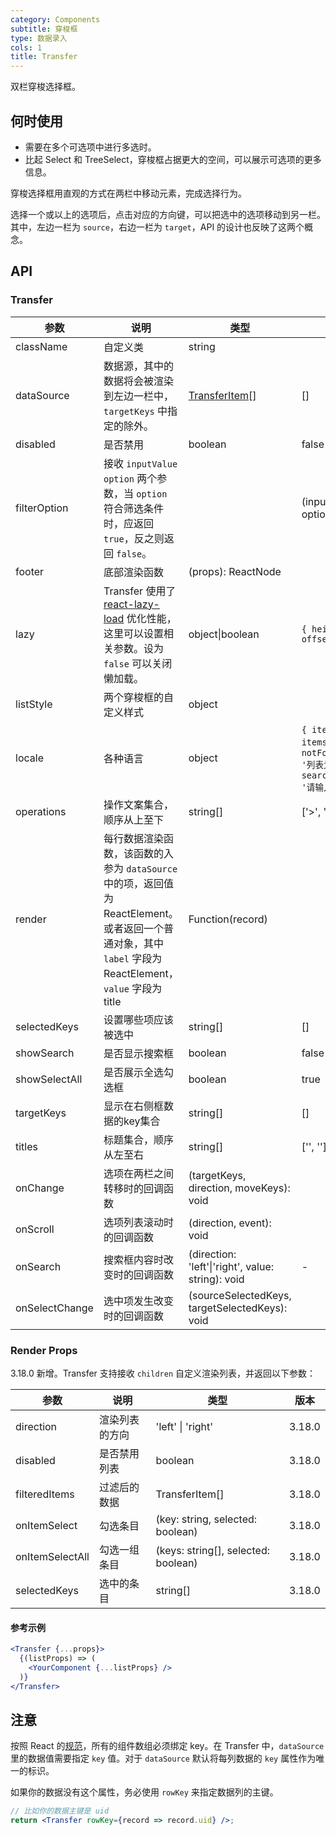 ```yaml
---
category: Components
subtitle: 穿梭框
type: 数据录入
cols: 1
title: Transfer
---
```


双栏穿梭选择框。

## 何时使用

- 需要在多个可选项中进行多选时。
- 比起 Select 和 TreeSelect，穿梭框占据更大的空间，可以展示可选项的更多信息。

穿梭选择框用直观的方式在两栏中移动元素，完成选择行为。

选择一个或以上的选项后，点击对应的方向键，可以把选中的选项移动到另一栏。
其中，左边一栏为 `source`，右边一栏为 `target`，API 的设计也反映了这两个概念。

## API

### Transfer

| 参数 | 说明 | 类型 | 默认值 | 版本 |
| --- | --- | --- | --- | --- |
| className | 自定义类 | string |  | |
| dataSource | 数据源，其中的数据将会被渲染到左边一栏中，`targetKeys` 中指定的除外。 | [TransferItem](https://git.io/vMM64)\[] | \[] | |
| disabled | 是否禁用 | boolean | false | |
| filterOption | 接收 `inputValue` `option` 两个参数，当 `option` 符合筛选条件时，应返回 `true`，反之则返回 `false`。 |  |(inputValue, option): boolean |  | |
| footer | 底部渲染函数 | (props): ReactNode |  | |
| lazy | Transfer 使用了 [react-lazy-load](https://github.com/loktar00/react-lazy-load) 优化性能，这里可以设置相关参数。设为 `false` 可以关闭懒加载。 | object\|boolean | `{ height: 32, offset: 32 }` | |
| listStyle | 两个穿梭框的自定义样式 | object |  | |
| locale | 各种语言 | object | `{ itemUnit: '项', itemsUnit: '项', notFoundContent: '列表为空', searchPlaceholder: '请输入搜索内容' }` | |
| operations | 操作文案集合，顺序从上至下 | string\[] | \['>', '<'] | |
| render | 每行数据渲染函数，该函数的入参为 `dataSource` 中的项，返回值为 ReactElement。或者返回一个普通对象，其中 `label` 字段为 ReactElement，`value` 字段为 title | Function(record) |  | |
| selectedKeys | 设置哪些项应该被选中 | string\[] | \[] | |
| showSearch | 是否显示搜索框 | boolean | false | |
| showSelectAll | 是否展示全选勾选框 | boolean | true | 3.18.0 |
| targetKeys | 显示在右侧框数据的key集合 | string\[] | \[] | |
| titles | 标题集合，顺序从左至右 | string\[] | \['', ''] | |
| onChange | 选项在两栏之间转移时的回调函数 | (targetKeys, direction, moveKeys): void |  | |
| onScroll | 选项列表滚动时的回调函数 | (direction, event): void |  | |
| onSearch | 搜索框内容时改变时的回调函数 | (direction: 'left'\|'right', value: string): void | - | |
| onSelectChange | 选中项发生改变时的回调函数 | (sourceSelectedKeys, targetSelectedKeys): void |  | |

### Render Props

3.18.0 新增。Transfer 支持接收 `children` 自定义渲染列表，并返回以下参数：

| 参数 | 说明 | 类型 | 版本 |
| --- | --- | --- | --- |
| direction | 渲染列表的方向 | 'left' \| 'right' | 3.18.0 |
| disabled | 是否禁用列表 | boolean | 3.18.0 |
| filteredItems | 过滤后的数据 | TransferItem[] | 3.18.0 |
| onItemSelect | 勾选条目 | (key: string, selected: boolean) | 3.18.0 |
| onItemSelectAll | 勾选一组条目 | (keys: string[], selected: boolean) | 3.18.0 |
| selectedKeys | 选中的条目 | string[] | 3.18.0 |

#### 参考示例
```jsx
<Transfer {...props}>
  {(listProps) => (
    <YourComponent {...listProps} />
  )}
</Transfer>
```

## 注意

按照 React 的[规范](http://facebook.github.io/react/docs/lists-and-keys.html#keys)，所有的组件数组必须绑定 key。在 Transfer 中，`dataSource`里的数据值需要指定 `key` 值。对于 `dataSource` 默认将每列数据的 `key` 属性作为唯一的标识。

如果你的数据没有这个属性，务必使用 `rowKey` 来指定数据列的主键。

```jsx
// 比如你的数据主键是 uid
return <Transfer rowKey={record => record.uid} />;
```

